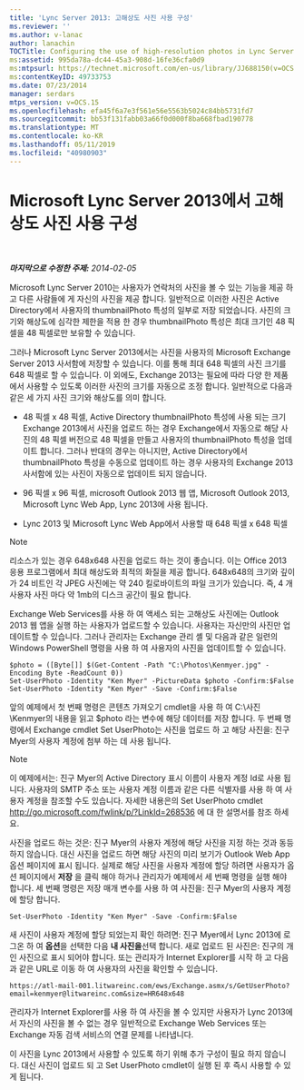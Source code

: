 ```yaml
---
title: 'Lync Server 2013: 고해상도 사진 사용 구성'
ms.reviewer: ''
ms.author: v-lanac
author: lanachin
TOCTitle: Configuring the use of high-resolution photos in Lync Server 2013
ms:assetid: 995da78a-dc44-45a3-908d-16fe36cfa0d9
ms:mtpsurl: https://technet.microsoft.com/en-us/library/JJ688150(v=OCS.15)
ms:contentKeyID: 49733753
ms.date: 07/23/2014
manager: serdars
mtps_version: v=OCS.15
ms.openlocfilehash: efa45f6a7e3f561e56e5563b5024c84bb5731fd7
ms.sourcegitcommit: bb53f131fabb03a66f0d000f8ba668fbad190778
ms.translationtype: MT
ms.contentlocale: ko-KR
ms.lasthandoff: 05/11/2019
ms.locfileid: "40980903"
---
```

<div data-xmlns="http://www.w3.org/1999/xhtml">

<div class="topic" data-xmlns="http://www.w3.org/1999/xhtml" data-msxsl="urn:schemas-microsoft-com:xslt" data-cs="http://msdn.microsoft.com/en-us/">

<div data-asp="http://msdn2.microsoft.com/asp">

# <a name="configuring-the-use-of-high-resolution-photos-in-microsoft-lync-server-2013"></a>Microsoft Lync Server 2013에서 고해상도 사진 사용 구성

</div>

<div id="mainSection">

<div id="mainBody">

<span> </span>

_**마지막으로 수정한 주제:** 2014-02-05_

Microsoft Lync Server 2010는 사용자가 연락처의 사진을 볼 수 있는 기능을 제공 하 고 다른 사람들에 게 자신의 사진을 제공 합니다. 일반적으로 이러한 사진은 Active Directory에서 사용자의 thumbnailPhoto 특성의 일부로 저장 되었습니다. 사진의 크기와 해상도에 심각한 제한을 적용 한 경우 thumbnailPhoto 특성은 최대 크기인 48 픽셀을 48 픽셀로만 보유할 수 있습니다.

그러나 Microsoft Lync Server 2013에서는 사진을 사용자의 Microsoft Exchange Server 2013 사서함에 저장할 수 있습니다. 이를 통해 최대 648 픽셀의 사진 크기를 648 픽셀로 할 수 있습니다. 이 외에도, Exchange 2013는 필요에 따라 다양 한 제품에서 사용할 수 있도록 이러한 사진의 크기를 자동으로 조정 합니다. 일반적으로 다음과 같은 세 가지 사진 크기와 해상도를 의미 합니다.

  - 48 픽셀 x 48 픽셀, Active Directory thumbnailPhoto 특성에 사용 되는 크기 Exchange 2013에서 사진을 업로드 하는 경우 Exchange에서 자동으로 해당 사진의 48 픽셀 버전으로 48 픽셀을 만들고 사용자의 thumbnailPhoto 특성을 업데이트 합니다. 그러나 반대의 경우는 아니지만, Active Directory에서 thumbnailPhoto 특성을 수동으로 업데이트 하는 경우 사용자의 Exchange 2013 사서함에 있는 사진이 자동으로 업데이트 되지 않습니다.

  - 96 픽셀 x 96 픽셀, microsoft Outlook 2013 웹 앱, Microsoft Outlook 2013, Microsoft Lync Web App, Lync 2013에 사용 됩니다.

  - Lync 2013 및 Microsoft Lync Web App에서 사용할 때 648 픽셀 x 648 픽셀

<div>


> [!NOTE]  
> 리소스가 있는 경우 648x648 사진을 업로드 하는 것이 좋습니다. 이는 Office 2013 응용 프로그램에서 최대 해상도와 최적의 화질을 제공 합니다. 648x648의 크기와 깊이가 24 비트인 각 JPEG 사진에는 약 240 킬로바이트의 파일 크기가 있습니다. 즉, 4 개 사용자 사진 마다 약 1mb의 디스크 공간이 필요 합니다.



</div>

Exchange Web Services를 사용 하 여 액세스 되는 고해상도 사진에는 Outlook 2013 웹 앱을 실행 하는 사용자가 업로드할 수 있습니다. 사용자는 자신만의 사진만 업데이트할 수 있습니다. 그러나 관리자는 Exchange 관리 셸 및 다음과 같은 일련의 Windows PowerShell 명령을 사용 하 여 사용자의 사진을 업데이트할 수 있습니다.

    $photo = ([Byte[]] $(Get-Content -Path "C:\Photos\Kenmyer.jpg" -Encoding Byte -ReadCount 0))
    Set-UserPhoto -Identity "Ken Myer" -PictureData $photo -Confirm:$False
    Set-UserPhoto -Identity "Ken Myer" -Save -Confirm:$False

앞의 예제에서 첫 번째 명령은 콘텐츠 가져오기 cmdlet을 사용 하 여 C:\\사진\\Kenmyer의 내용을 읽고 $photo 라는 변수에 해당 데이터를 저장 합니다. 두 번째 명령에서 Exchange cmdlet Set UserPhoto는 사진을 업로드 하 고 해당 사진을: 진구 Myer의 사용자 계정에 첨부 하는 데 사용 됩니다.

<div>


> [!NOTE]  
> 이 예제에서는: 진구 Myer의 Active Directory 표시 이름이 사용자 계정 Id로 사용 됩니다. 사용자의 SMTP 주소 또는 사용자 계정 이름과 같은 다른 식별자를 사용 하 여 사용자 계정을 참조할 수도 있습니다. 자세한 내용은의 Set UserPhoto cmdlet <A href="http://go.microsoft.com/fwlink/p/?linkid=268536">http://go.microsoft.com/fwlink/p/?LinkId=268536</A> 에 대 한 설명서를 참조 하세요.



</div>

사진을 업로드 하는 것은: 진구 Myer의 사용자 계정에 해당 사진을 지정 하는 것과 동등 하지 않습니다. 대신 사진을 업로드 하면 해당 사진의 미리 보기가 Outlook Web App 옵션 페이지에 표시 됩니다. 실제로 해당 사진을 사용자 계정에 할당 하려면 사용자가 옵션 페이지에서 **저장** 을 클릭 해야 하거나 관리자가 예제에서 세 번째 명령을 실행 해야 합니다. 세 번째 명령은 저장 매개 변수를 사용 하 여 사진을: 진구 Myer의 사용자 계정에 할당 합니다.

    Set-UserPhoto -Identity "Ken Myer" -Save -Confirm:$False

새 사진이 사용자 계정에 할당 되었는지 확인 하려면: 진구 Myer에서 Lync 2013에 로그온 하 여 **옵션**을 선택한 다음 **내 사진을**선택 합니다. 새로 업로드 된 사진은: 진구의 개인 사진으로 표시 되어야 합니다. 또는 관리자가 Internet Explorer를 시작 하 고 다음과 같은 URL로 이동 하 여 사용자의 사진을 확인할 수 있습니다.

    https://atl-mail-001.litwareinc.com/ews/Exchange.asmx/s/GetUserPhoto?email=kenmyer@litwareinc.com&size=HR648x648

관리자가 Internet Explorer를 사용 하 여 사진을 볼 수 있지만 사용자가 Lync 2013에서 자신의 사진을 볼 수 없는 경우 일반적으로 Exchange Web Services 또는 Exchange 자동 검색 서비스의 연결 문제를 나타냅니다.

이 사진을 Lync 2013에서 사용할 수 있도록 하기 위해 추가 구성이 필요 하지 않습니다. 대신 사진이 업로드 되 고 Set UserPhoto cmdlet이 실행 된 후 즉시 사용할 수 있게 됩니다.

</div>

<span> </span>

</div>

</div>

</div>

